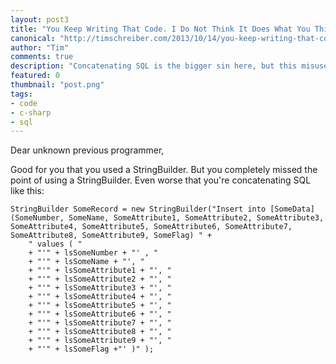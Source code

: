 ```yaml
--- 
layout: post3
title: "You Keep Writing That Code. I Do Not Think It Does What You Think It Does."
canonical: "http://timschreiber.com/2013/10/14/you-keep-writing-that-code-i-do-not-think-it-does-what-you-think-it-does/"
author: "Tim"
comments: true
description: "Concatenating SQL is the bigger sin here, but this misuse of StringBuilder is mind-boggling."
featured: 0
thumbnail: "post.png"
tags:
- code
- c-sharp
- sql
---
```


Dear unknown previous programmer,

Good for you that you used a StringBuilder. But you completely missed the point of using a StringBuilder. Even worse that you're concatenating SQL like this:

    StringBuilder SomeRecord = new StringBuilder("Insert into [SomeData] (SomeNumber, SomeName, SomeAttribute1, SomeAttribute2, SomeAttribute3, SomeAttribute4, SomeAttribute5, SomeAttribute6, SomeAttribute7, SomeAttribute8, SomeAttribute9, SomeFlag) " +
        " values ( " 
        + "'" + lsSomeNumber + "' , " 
        + "'" + lsSomeName + "', "
        + "'" + lsSomeAttribute1 + "', " 
        + "'" + lsSomeAttribute2 + "', " 
        + "'" + lsSomeAttribute3 + "', "
        + "'" + lsSomeAttribute4 + "', "
        + "'" + lsSomeAttribute5 + "', "
        + "'" + lsSomeAttribute6 + "', " 
        + "'" + lsSomeAttribute7 + "', " 
        + "'" + lsSomeAttribute8 + "', "
        + "'" + lsSomeAttribute9 + "', " 
        + "'" + lsSomeFlag +"' )" );
